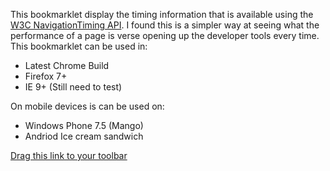 This bookmarklet display the timing information that is available using the [W3C NavigationTiming API](http://www.w3.org/TR/navigation-timing/). I found this is a simpler way at seeing what the performance
of a page is verse opening up the developer tools every time. This bookmarklet can be used in:
- Latest Chrome Build
- Firefox 7+
- IE 9+ (Still need to test)

On mobile devices is can be used on:
- Windows Phone 7.5 (Mango)
- Andriod Ice cream sandwich

[Drag this link to your toolbar](javascript:(function()%7Bdocument.body.appendChild(document.createElement('script')).src='http://yottaa.github.com/NavigationTimingBookmarklet/bookmarklet.js?bob=8'%7D)();)

